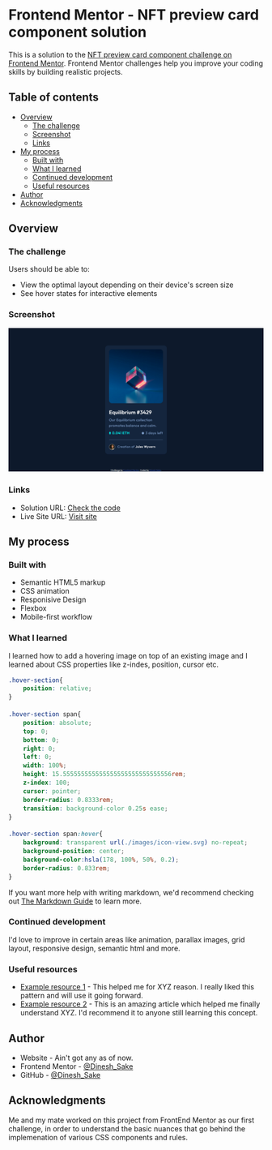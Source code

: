 # Frontend Mentor - NFT preview card component solution

This is a solution to the [NFT preview card component challenge on Frontend Mentor](https://www.frontendmentor.io/challenges/nft-preview-card-component-SbdUL_w0U). Frontend Mentor challenges help you improve your coding skills by building realistic projects. 

## Table of contents

- [Overview](#overview)
  - [The challenge](#the-challenge)
  - [Screenshot](#screenshot)
  - [Links](#links)
- [My process](#my-process)
  - [Built with](#built-with)
  - [What I learned](#what-i-learned)
  - [Continued development](#continued-development)
  - [Useful resources](#useful-resources)
- [Author](#author)
- [Acknowledgments](#acknowledgments)

## Overview

### The challenge

Users should be able to:

- View the optimal layout depending on their device's screen size
- See hover states for interactive elements

### Screenshot

![My Screenshot](./images/Screenshot.png)

### Links

- Solution URL: [Check the code](https://github.com/Nrupatungan/nft-card)
- Live Site URL: [Visit site](https://nrupatungan.github.io/nft-card/)

## My process

### Built with

- Semantic HTML5 markup
- CSS animation
- Responisive Design
- Flexbox
- Mobile-first workflow

### What I learned

I learned how to add a hovering image on top of an existing image and I learned about CSS properties like z-indes, position, cursor etc.

```css
.hover-section{
    position: relative;
}

.hover-section span{
    position: absolute;
    top: 0;
    bottom: 0;
    right: 0;
    left: 0;
    width: 100%;
    height: 15.555555555555555555555555555556rem;
    z-index: 100;
    cursor: pointer;
    border-radius: 0.8333rem;
    transition: background-color 0.25s ease;
}

.hover-section span:hover{
    background: transparent url(./images/icon-view.svg) no-repeat;
    background-position: center;
    background-color:hsla(178, 100%, 50%, 0.2);
    border-radius: 0.833rem;
}
```

If you want more help with writing markdown, we'd recommend checking out [The Markdown Guide](https://www.markdownguide.org/) to learn more.

### Continued development

I'd love to improve in certain areas like animation, parallax images, grid layout, responsive design, semantic html and more.

### Useful resources

- [Example resource 1](https://www.example.com) - This helped me for XYZ reason. I really liked this pattern and will use it going forward.
- [Example resource 2](https://www.example.com) - This is an amazing article which helped me finally understand XYZ. I'd recommend it to anyone still learning this concept.

## Author

- Website - Ain't got any as of now.
- Frontend Mentor - [@Dinesh_Sake](https://www.frontendmentor.io/profile/Nrupatungan)
- GitHub - [@Dinesh_Sake](https://github.com/Nrupatungan/)

## Acknowledgments

Me and my mate worked on this project from FrontEnd Mentor as our first challenge, in order to understand the basic nuances that go behind the implemenation of various CSS components and rules.
